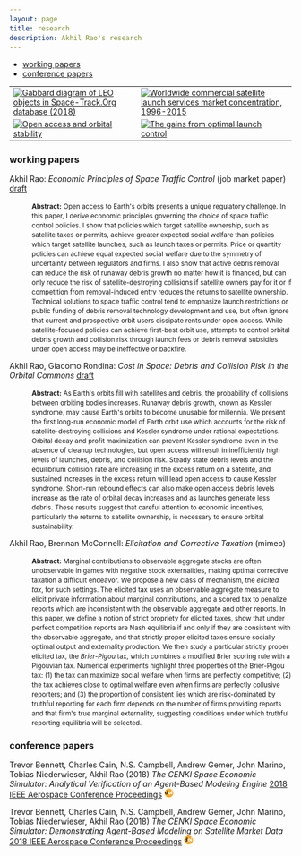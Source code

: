 ```yaml
---
layout: page
title: research
description: Akhil Rao's research
---
```


<style type="text/css">
<!--
.tab { margin-left: 40px; }
-->
</style>

<div class="navbar">
    <div class="navbar-inner">
        <ul class="nav">
            <li><a href="#working papers">working papers</a></li>
            <li><a href="#conference papers">conference papers</a></li>
        </ul>
    </div>
</div>

<table class="wide">
<tr>
  <td class="left">
    <a href="publpics/leo_gabbard_all.html">
        <img src="../../assets/publpics/leo_gabbard_all.png" alt="Gabbard diagram of LEO objects in Space-Track.Org database (2018)" title="Where are satellites and debris in LEO?"/>
    </a>
  </td>
  <td class="right">
    <a href="publpics/yearly_hhi_leo_gso.html">
        <img src="../../assets/publpics/yearly_hhi_leo_gso.png" alt="Worldwide commercial satellite launch services market concentration, 1996-2015" title="How competitive is the satellite launch industry in the New Space era?"/>
    </a>
  </td>
</tr>
<tr>
  <td class="left">
    <a href="publpics/biffplot3.html">
        <img src="../../assets/publpics/biffplot3.png" alt="Open access and orbital stability" title="When are open-access orbital steady states stable?"/>
    </a>
  </td>
  <td class="right">
    <a href="publpics/value_diff_1.html">
        <img src="../../assets/publpics/value_diff_1.png" alt="The gains from optimal launch control" title="What do society's gains from optimal orbit use look like?"/>
    </a>
  </td>
</tr>
</table>

<!-- <div class="navbar">
  <div class="navbar-inner">
      <ul class="nav">
          <li><a href="morefigs.html">see more figures</a></li>
      </ul>
  </div>
</div> -->


### <a name="working papers"></a>working papers

Akhil Rao: *Economic Principles of Space Traffic Control* (job market paper) [draft](../../assets/working_papers/Economic_Principles_of_Space_Traffic_Control.pdf)

<p class="tab">
	<small>
		<b>Abstract:</b> Open access to Earth's orbits presents a unique regulatory challenge. In this paper, I derive economic principles governing the choice of space traffic control policies. I show that policies which target satellite ownership, such as satellite taxes or permits, achieve greater expected social welfare than policies which target satellite launches, such as launch taxes or permits. Price or quantity policies can achieve equal expected social welfare due to the symmetry of uncertainty between regulators and firms. I also show that active debris removal can reduce the risk of runaway debris growth no matter how it is financed, but can only reduce the risk of satellite-destroying collisions if satellite owners pay for it or if competition from removal-induced entry reduces the returns to satellite ownership. Technical solutions to space traffic control tend to emphasize launch restrictions or public funding of debris removal technology development and use, but often ignore that current and prospective orbit users dissipate rents under open access. While satellite-focused policies can achieve first-best orbit use, attempts to control orbital debris growth and collision risk through launch fees or debris removal subsidies under open access may be ineffective or backfire.
	</small>
</p>

Akhil Rao, Giacomo Rondina: *Cost in Space: Debris and Collision Risk in the Orbital Commons* [draft](../../assets/working_papers/Cost_in_Space.pdf)

<p class="tab">
	<small>
		<b>Abstract:</b> As Earth's orbits fill with satellites and debris, the probability of collisions between orbiting bodies increases. Runaway debris growth, known as Kessler syndrome, may cause Earth's orbits to become unusable for millennia. We present the first long-run economic model of Earth orbit use which accounts for the risk of satellite-destroying collisions and Kessler syndrome under rational expectations. Orbital decay and profit maximization can prevent Kessler syndrome even in the absence of cleanup technologies, but open access will result in inefficiently high levels of launches, debris, and collision risk. Steady state debris levels and the equilibrium collision rate are increasing in the excess return on a satellite, and sustained increases in the excess return will lead open access to cause Kessler syndrome. Short-run rebound effects can also make open access debris levels increase as the rate of orbital decay increases and as launches generate less debris. These results suggest that careful attention to economic incentives, particularly the returns to satellite ownership, is necessary to ensure orbital sustainability.
	</small>
</p>

Akhil Rao, Brennan McConnell: *Elicitation and Corrective Taxation* (mimeo) <!--[draft](../../assets/working_papers/Elicitation_and_Corrective_Taxation.pdf)-->

<p class="tab">
	<small>
		<b>Abstract:</b> Marginal contributions to observable aggregate stocks are often unobservable in games with negative stock externalities, making optimal corrective taxation a difficult endeavor. We propose a new class of mechanism, the <i>elicited tax</i>, for such settings. The elicited tax uses an observable aggregate measure to elicit private information about marginal contributions, and a scored tax to penalize reports which are inconsistent with the observable aggregate and other reports. In this paper, we define a notion of strict propriety for elicited taxes, show that under perfect competition reports are Nash equilibria if and only if they are consistent with the observable aggregate, and that strictly proper elicited taxes ensure socially optimal output and externality production. We then study a particular strictly proper elicited tax, the <i>Brier-Pigou</i> tax, which combines a modified Brier scoring rule with a Pigouvian tax. Numerical experiments highlight three properties of the Brier-Pigou tax: (1) the tax can maximize social welfare when firms are perfectly competitive; (2) the tax achieves close to optimal welfare even when firms are perfectly collusive reporters; and (3) the proportion of consistent lies which are risk-dominated by truthful reporting for each firm depends on the number of firms providing reports and that firm's true marginal externality, suggesting conditions under which truthful reporting equilibria will be selected.
	</small>
</p>


### <a name="conference papers"></a>conference papers
Trevor Bennett, Charles Cain, N.S. Campbell, Andrew Gemer, John Marino, Tobias Niederwieser, Akhil Rao (2018) *The CENKI Space Economic Simulator: Analytical Verification of an Agent-Based Modeling Engine* [2018 IEEE Aerospace Conference Proceedings](https://ieeexplore.ieee.org/document/8396369/) [![doi](icons16/doi-icon.png)](https://doi.org/10.1109/AERO.2018.8396369)

Trevor Bennett, Charles Cain, N.S. Campbell, Andrew Gemer, John Marino, Tobias Niederwieser, Akhil Rao (2018) *The CENKI Space Economic Simulator: Demonstrating Agent-Based Modeling on Satellite Market Data* [2018 IEEE Aerospace Conference Proceedings](https://ieeexplore.ieee.org/document/8396565/) [![doi](icons16/doi-icon.png)](https://doi.org/10.1109/AERO.2018.8396565)
